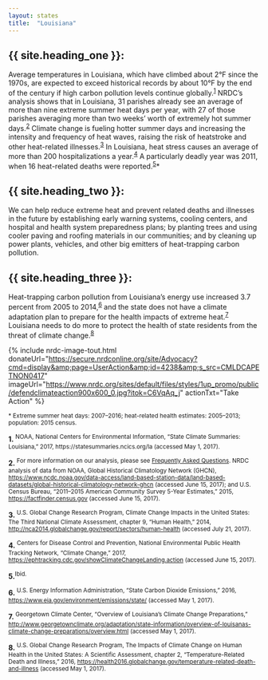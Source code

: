 ```yaml
---
layout: states
title:  "Louisiana"
---
```

## {{ site.heading_one }}:
Average temperatures in Louisiana, which have climbed about 2°F since the 1970s, are expected to exceed historical records by about 10°F by the end of the century if high carbon pollution levels continue globally.<sup>[1](#f1)</sup> NRDC’s analysis shows that in Louisiana, 31 parishes already see an average of more than nine extreme summer heat days per year, with 27 of those parishes averaging more than two weeks’ worth of extremely hot summer days.<sup>[2](#f2)</sup> Climate change is fueling hotter summer days and increasing the intensity and frequency of heat waves, raising the risk of heatstroke and other heat-related illnesses.<sup>[3](#f3)</sup> In Louisiana, heat stress causes an average of more than 200 hospitalizations a year.<sup>[4](#f4)</sup> A particularly deadly year was 2011, when 16 heat-related deaths were reported.<sup>[5](#f5)</sup>*


## {{ site.heading_two }}:
We can help reduce extreme heat and prevent related deaths and illnesses in the future by establishing early warning systems, cooling centers, and hospital and health system preparedness plans; by planting trees and using cooler paving and roofing materials in our communities; and by cleaning up power plants, vehicles, and other big emitters of heat-trapping carbon pollution.


## {{ site.heading_three }}:
Heat-trapping carbon pollution from Louisiana’s energy use increased 3.7 percent from 2005 to 2014,<sup>[6](#f6)</sup> and the state does not have a climate adaptation plan to prepare for the health impacts of extreme heat.<sup>[7](#f7)</sup> Louisiana needs to do more to protect the health of state residents from the threat of climate change.<sup>[8](#f8)</sup>



{% include nrdc-image-tout.html donateUrl="https://secure.nrdconline.org/site/Advocacy?cmd=display&amp;page=UserAction&amp;id=4238&amp;s_src=CMLDCAPETNON0417"
imageUrl="https://www.nrdc.org/sites/default/files/styles/1up_promo/public/defendclimateaction900x600_0.jpg?itok=C6VqAq_j"
actionTxt="Take Action"
 %}


<sup>* Extreme summer heat days: 2007–2016; heat-related health estimates: 2005–2013; population: 2015 census.</sup>

<footer>
<b id="f1">1.</b><sup>	NOAA, National Centers for Environmental Information, “State Climate Summaries: Louisiana,” 2017, https://statesummaries.ncics.org/la (accessed May 1, 2017).</sup>

<b id="f2">2.</b><sup>	For more information on our analysis, please see <a href="https://www.nrdc.org/resources/climate-change-and-health-extreme-heat-faqs">Frequently Asked Questions</a>. NRDC analysis of data from NOAA, Global Historical Climatology Network (GHCN), https://www.ncdc.noaa.gov/data-access/land-based-station-data/land-based-datasets/global-historical-climatology-network-ghcn (accessed June 15, 2017); and U.S. Census Bureau, “2011–2015 American Community Survey 5-Year Estimates,” 2015, https://factfinder.census.gov (accessed June 15, 2017). </sup>

<b id="f3">3.</b><sup>	U.S. Global Change Research Program, Climate Change Impacts in the United States: The Third National Climate Assessment, chapter 9, “Human Health,” 2014, http://nca2014.globalchange.gov/report/sectors/human-health (accessed July 21, 2017).</sup>

<b id="f4">4.</b><sup>	Centers for Disease Control and Prevention, National Environmental Public Health Tracking Network, “Climate Change,” 2017, https://ephtracking.cdc.gov/showClimateChangeLanding.action (accessed June 15, 2017).</sup>

<b id="f5">5.</b><sup>Ibid.</sup>

<b id="f6">6.</b><sup> U.S. Energy Information Administration, “State Carbon Dioxide Emissions,” 2016, https://www.eia.gov/environment/emissions/state/ (accessed May 1, 2017). </sup>

<b id="f7">7.</b><sup>	Georgetown Climate Center, “Overview of Louisiana’s Climate Change Preparations,” http://www.georgetownclimate.org/adaptation/state-information/overview-of-louisanas-climate-change-preparations/overview.html (accessed May 1, 2017). 
</sup>

<b id="f8">8.</b><sup>	U.S. Global Change Research Program, The Impacts of Climate Change on Human Health in the United States: A Scientific Assessment, chapter 2, “Temperature-Related Death and Illness,” 2016, https://health2016.globalchange.gov/temperature-related-death-and-illness (accessed May 1, 2017). 
</sup>


</footer>
